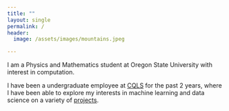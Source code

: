 ```yaml
---
title: "" 
layout: single
permalink: /
header:
  image: /assets/images/mountains.jpeg

---
```


I am a Physics and Mathematics student at Oregon State University with interest
in computation.

I have been a undergraduate employee at [CQLS](https://cqls.oregonstate.edu/) for the past 2 years, where I have been
able to explore my interests in machine learning and data science on a variety of [projects](/research/).

